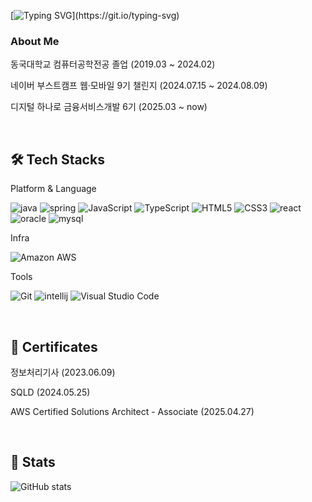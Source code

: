 [![Typing SVG](https://readme-typing-svg.demolab.com?font=Fira+Code&pause=1000&color=DC84FF80&width=435&lines=Hi%2C+I'm+Hyejeong!)](https://git.io/typing-svg)

### About Me
동국대학교 컴퓨터공학전공 졸업 (2019.03 ~ 2024.02)

네이버 부스트캠프 웹·모바일 9기 챌린지 (2024.07.15 ~ 2024.08.09)

디지털 하나로 금융서비스개발 6기 (2025.03 ~ now)

<br>

## 🛠️ Tech Stacks

Platform & Language <br>

![java](https://img.shields.io/badge/Java-007396?style=for-the-badge&logo=Java&logoColor=white)
![spring](https://img.shields.io/badge/Spring-6DB33F?style=for-the-badge&logo=Spring&logoColor=white)
![JavaScript](https://img.shields.io/badge/JavaScript-F7DF1E?style=for-the-badge&logo=JavaScript&logoColor=white)
![TypeScript](https://img.shields.io/badge/TypeScript-3178C6.svg?&style=for-the-badge&logo=TypeScript&logoColor=white)
![HTML5](https://img.shields.io/badge/HTML5-E34F26.svg?&style=for-the-badge&logo=HTML5&logoColor=white)
![CSS3](https://img.shields.io/badge/CSS3-1572B6.svg?&style=for-the-badge&logo=CSS3&logoColor=white)
![react](https://img.shields.io/badge/React-61DAFB?style=for-the-badge&logo=React&logoColor=white)
![oracle](https://img.shields.io/badge/Oracle-F80000?style=for-the-badge&logo=Oracle&logoColor=white)
![mysql](https://img.shields.io/badge/MySQL-4479A1?style=for-the-badge&logo=MySQL&logoColor=white)

Infra <br>

![Amazon AWS](https://img.shields.io/badge/Amazon_AWS-232F3E?style=for-the-badge&logo=amazon-aws&logoColor=white)

Tools <br>

![Git](https://img.shields.io/badge/Git-F05032.svg?&style=for-the-badge&logo=Git&logoColor=white)
![intellij](https://img.shields.io/badge/IntelliJ_IDEA-000000.svg?style=for-the-badge&logo=intellij-idea&logoColor=white)
![Visual Studio Code](https://img.shields.io/badge/Visual%20Studio%20Code-007ACC.svg?&style=for-the-badge&logo=Visual%20Studio%20Code&logoColor=white)

<br>

## 📝 Certificates

정보처리기사 (2023.06.09)

SQLD (2024.05.25)

AWS Certified Solutions Architect - Associate (2025.04.27)

<br>

## 🏅 Stats
![GitHub stats](https://github-readme-stats.vercel.app/api?username=HyejeongSon&show_icons=true&theme=transparent)

<!--
**HyejeongSon/HyejeongSon** is a ✨ _special_ ✨ repository because its `README.md` (this file) appears on your GitHub profile.

Here are some ideas to get you started:

- 🔭 I’m currently working on ...
- 🌱 I’m currently learning ...
- 👯 I’m looking to collaborate on ...
- 🤔 I’m looking for help with ...
- 💬 Ask me about ...
- 📫 How to reach me: ...
- 😄 Pronouns: ...
- ⚡ Fun fact: ...
-->
